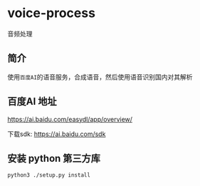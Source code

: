 # voice-process

音频处理

## 简介

使用`百度AI`的语音服务，合成语音，然后使用语音识别国内对其解析

## 百度AI 地址

https://ai.baidu.com/easydl/app/overview/

下载sdk: https://ai.baidu.com/sdk

## 安装 python 第三方库

```bash
python3 ./setup.py install
```